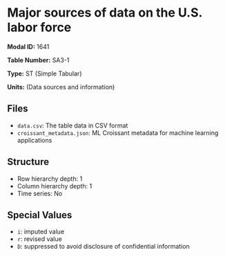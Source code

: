 # Major sources of data on the U.S. labor force

**Modal ID:** 1641

**Table Number:** SA3-1

**Type:** ST (Simple Tabular)

**Units:** (Data sources and information)

## Files

- `data.csv`: The table data in CSV format
- `croissant_metadata.json`: ML Croissant metadata for machine learning applications

## Structure

- Row hierarchy depth: 1
- Column hierarchy depth: 1
- Time series: No

## Special Values

- `i`: imputed value
- `r`: revised value
- `D`: suppressed to avoid disclosure of confidential information
